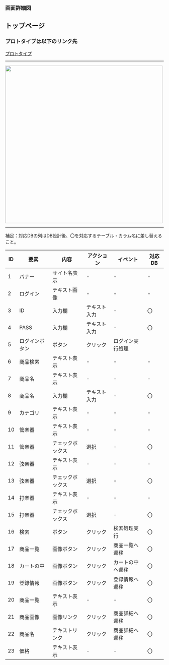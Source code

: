 ### 画面詳細図
## トップページ
### プロトタイプは以下のリンク先
[プロトタイプ](https://www.figma.com/proto/kZDtrodQqa1z2fzf9HQGKD/Untitled?node-id=1%3A75&scaling=min-zoom&page-id=0%3A1&starting-point-node-id=1%3A75)
*****
<img src="../img/toppage.png" width="500">

*****
補足：対応DBの列はDB設計後、〇を対応するテーブル・カラム名に差し替えること。

| ID | 要素 | 内容 | アクション | イベント | 対応DB |
|-----|-----|------|------------|----------|-------|
|1    |バナー|サイト名表示|-     |-        |-       |
|2    |ログイン|テキスト画像|-    |-       |-       |
|3    |ID|入力欄|テキスト入力|-|〇|
|4    |PASS|入力欄|テキスト入力|-|〇|
|5    |ログインボタン|ボタン|クリック|ログイン実行処理| |
|6    |商品検索|テキスト表示|-|-|-|
|7    |商品名|テキスト表示|-|-|-|
|8    |商品名|入力欄|テキスト入力|-|〇|
|9    |カテゴリ|テキスト表示|-|-|-|
|10   |管楽器|テキスト表示|-|-|-|
|11   |管楽器|チェックボックス|選択|-|〇|
|12   |弦楽器|テキスト表示|-|-|-|
|13   |弦楽器|チェックボックス|選択|-|〇|
|14   |打楽器|テキスト表示|-|-|-|
|15   |打楽器|チェックボックス|選択|-|〇|
|16   |検索|ボタン|クリック|検索処理実行|〇|
|17   |商品一覧|画像ボタン|クリック|商品一覧へ遷移|〇|
|18   |カートの中|画像ボタン|クリック|カートの中へ遷移|〇|
|19   |登録情報|画像ボタン|クリック|登録情報へ遷移|〇|
|20   |商品一覧|テキスト表示|-|-|〇|
|21   |商品画像|画像リンク|クリック|商品詳細へ遷移|〇|
|22   |商品名|テキストリンク|クリック|商品詳細へ遷移|〇|
|23   |価格|テキスト表示|-|-|〇|
